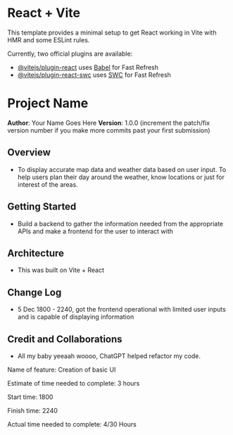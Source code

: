 # React + Vite

This template provides a minimal setup to get React working in Vite with HMR and some ESLint rules.

Currently, two official plugins are available:

- [@vitejs/plugin-react](https://github.com/vitejs/vite-plugin-react/blob/main/packages/plugin-react/README.md) uses [Babel](https://babeljs.io/) for Fast Refresh
- [@vitejs/plugin-react-swc](https://github.com/vitejs/vite-plugin-react-swc) uses [SWC](https://swc.rs/) for Fast Refresh

# Project Name

**Author**: Your Name Goes Here
**Version**: 1.0.0 (increment the patch/fix version number if you make more commits past your first submission)

## Overview
 - To display accurate map data and weather data based on user input.  To help users plan their day around the weather, know locations or just for interest of the areas.

## Getting Started
 - Build a backend to gather the information needed from the appropriate APIs and make a frontend for the user to interact with

## Architecture
 - This was built on Vite + React

## Change Log
 - 5 Dec 1800 - 2240, got the frontend operational with limited user inputs and is capable of displaying information

## Credit and Collaborations
 - All my baby yeeaah woooo, ChatGPT helped refactor my code.


Name of feature: Creation of basic UI

Estimate of time needed to complete: 3 hours

Start time: 1800

Finish time: 2240

Actual time needed to complete: 4/30 Hours